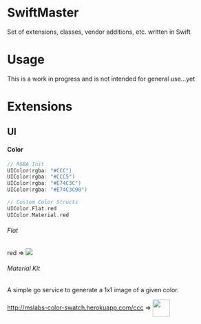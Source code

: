 # SwiftMaster

Set of extensions, classes, vendor additions, etc. written in Swift 

# Usage

This is a work in progress and is not intended for general use...yet

# Extensions #

## UI ##

#### Color ####

``` swift
// RGBA Init
UIColor(rgba: "#CCC")
UIColor(rgba: "#CCC5")
UIColor(rgba: "#E74C3C")
UIColor(rgba: "#E74C3C90")

// Custom Color Structs
UIColor.Flat.red
UIColor.Material.red
```

###### Flat ######

red => <img src="http://placehold.it/50/E74C3C/E74C3C"/>

###### Material Kit ######

A simple go service to generate a 1x1 image of a given color.

http://mslabs-color-swatch.herokuapp.com/ccc => <img src="http://mslabs-color-swatch.herokuapp.com/fea" width=40 height=40 style="vertical-align: middle"/>